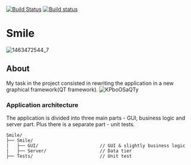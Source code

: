 [![Build Status](https://travis-ci.org/DenisReznikov/Smile.svg?branch=master)](https://travis-ci.org/DenisReznikov/Smile)
[![Build status](https://ci.appveyor.com/api/projects/status/c6oyyokjn0ffn8n5/branch/master?svg=true)](https://ci.appveyor.com/project/DenisReznikov/smile/branch/master)
# Smile
![1463472544_7](https://user-images.githubusercontent.com/52967686/62469134-53cb6600-b7a0-11e9-832f-6645c97f96ad.gif)
## About
My task in the project consisted in rewriting the application in a new graphical framework(QT framework).
![KPboOSaQTy](https://user-images.githubusercontent.com/52967686/62468838-b112e780-b79f-11e9-9fac-bc363f8b70c0.gif)
### Application architecture
The application is divided into three main parts - GUI, business logic and server part. Plus there is a separate part - unit tests.
```
Smile/
├── Smile/
|   ├── GUI/                       // GUI & slightly business logic
|   ├── Server/                    // Data tier
├── Tests/                         // Unit test
```
